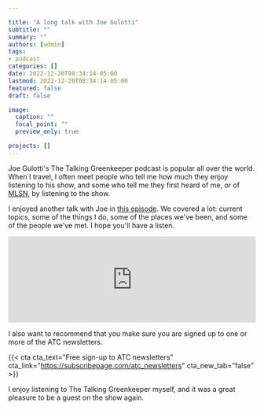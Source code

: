 ```yaml
---

title: "A long talk with Joe Gulotti"
subtitle: ""
summary: ""
authors: [admin]
tags: 
- podcast
categories: []
date: 2022-12-20T08:34:14-05:00
lastmod: 2022-12-20T08:34:14-05:00
featured: false
draft: false

image:
  caption: ""
  focal_point: ""
  preview_only: true

projects: []
---
```


Joe Gulotti's The Talking Greenkeeper podcast is popular all over the world. When I travel, I often meet people who tell me how much they enjoy listening to his show, and some who tell me they first heard of me, or of [MLSN](https://www.asianturfgrass.com/mlsn/), by listening to the show.

I enjoyed another talk with Joe in [this episode](https://podcasts.apple.com/us/podcast/micah-woods-phd-iv/id1435947281?i=1000590700618). We covered a lot: current topics, some of the things I do, some of the places we've been, and some of the people we've met. I hope you'll have a listen.

<iframe allow="autoplay *; encrypted-media *; fullscreen *; clipboard-write" frameborder="0" height="175" style="width:100%;max-width:660px;overflow:hidden;background:transparent;" sandbox="allow-forms allow-popups allow-same-origin allow-scripts allow-storage-access-by-user-activation allow-top-navigation-by-user-activation" src="https://embed.podcasts.apple.com/us/podcast/micah-woods-phd-iv/id1435947281?i=1000590700618"></iframe>

I also want to recommend that you make sure you are signed up to one or more of the ATC newsletters.

{{< cta cta_text="Free sign-up to ATC newsletters" cta_link="https://subscribepage.com/atc_newsletters" cta_new_tab="false" >}}

I enjoy listening to The Talking Greenkeeper myself, and it was a great pleasure to be a guest on the show again.

